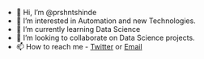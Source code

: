 - 👋 Hi, I’m @prshntshinde
- 👀 I’m interested in Automation and new Technologies.
- 🌱 I’m currently learning Data Science
- 💞️ I’m looking to collaborate on Data Science projects.
- 📫 How to reach me - [Twitter](https://twitter.com/Mr_PrashantS) or [Email](mailto:mr.pshinde@gmail.com)

<!---
prshntshinde/prshntshinde is a ✨ special ✨ repository because its `README.md` (this file) appears on your GitHub profile.
You can click the Preview link to take a look at your changes.
--->
